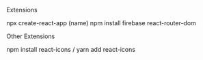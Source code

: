 Extensions

npx create-react-app (name)
npm install firebase react-router-dom

Other Extensions

npm install react-icons / yarn add react-icons
